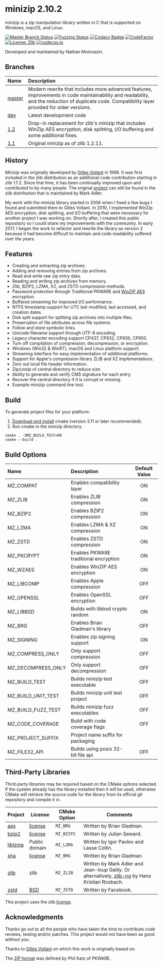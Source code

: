 # minizip 2.10.2

minizip is a zip manipulation library written in C that is supported on Windows, macOS, and Linux.

[![Master Branch Status](https://github.com/nmoinvaz/minizip/workflows/CI/badge.svg)](https://github.com/nmoinvaz/minizip/actions)
[![Fuzzing Status](https://oss-fuzz-build-logs.storage.googleapis.com/badges/minizip.svg)](https://bugs.chromium.org/p/oss-fuzz/issues/list?sort=-opened&can=1&q=proj:minizip)
[![Codacy Badge](https://api.codacy.com/project/badge/Grade/53d48ca8fec549f4a8b39cf95cba6ad6)](https://www.codacy.com/manual/nmoinvaz/minizip?utm_source=github.com&amp;utm_medium=referral&amp;utm_content=nmoinvaz/minizip&amp;utm_campaign=Badge_Grade)
[![CodeFactor](https://www.codefactor.io/repository/github/nmoinvaz/minizip/badge)](https://www.codefactor.io/repository/github/nmoinvaz/minizip)
[![License: Zlib](https://img.shields.io/badge/license-zlib-lightgrey.svg)](https://github.com/nmoinvaz/minizip/blob/master/LICENSE)
[![codecov.io](https://codecov.io/github/nmoinvaz/minizip/coverage.svg?branch=dev)](https://codecov.io/github/nmoinvaz/minizip/)

Developed and maintained by Nathan Moinvaziri.

## Branches

|Name|Description|
|:-|:-|
|[master](https://github.com/nmoinvaz/minizip/tree/master)|Modern rewrite that includes more advanced features, improvements in code maintainability and readability, and the reduction of duplicate code. Compatibility layer provided for older versions.|
|[dev](https://github.com/nmoinvaz/minizip/tree/dev)|Latest development code|
|[1.2](https://github.com/nmoinvaz/minizip/tree/1.2)|Drop-in replacement for zlib's minizip that includes WinZip AES encryption, disk splitting, I/O buffering and some additional fixes.|
|[1.1](https://github.com/nmoinvaz/minizip/tree/1.1)|Original minizip as of zlib 1.2.11.|

## History

Minizip was originally developed by [Gilles Vollant](https://www.winimage.com/zLibDll/minizip.html) in 1998. It was first included in the zlib distribution as an additional code contribution starting in zlib 1.1.2. Since that time, it has been continually improved upon and contributed to by many people. The original [project](https://github.com/madler/zlib/tree/master/contrib/minizip) can still be found in the zlib distribution that is maintained by Mark Adler.

My work with the minizip library started in 2006 when I fixed a few bugs I found and submitted them to
Gilles Vollant. In 2010, I implemented WinZip AES encryption, disk splitting, and
I/O buffering that were necessary for another project I was working on. Shortly after, I created this public repository
so I could share my improvements with the community. In early 2017, I began the work to refactor and rewrite
the library as version 2 because it had become difficult to maintain and code readability suffered over the years.

## Features

+ Creating and extracting zip archives.
+ Adding and removing entries from zip archives.
+ Read and write raw zip entry data.
+ Reading and writing zip archives from memory.
+ Zlib, BZIP2, LZMA, XZ, and ZSTD compression methods.
+ Password protection through Traditional PKWARE and [WinZIP AES](https://www.winzip.com/aes_info.htm) encryption.
+ Buffered streaming for improved I/O performance.
+ NTFS timestamp support for UTC last modified, last accessed, and creation dates.
+ Disk split support for splitting zip archives into multiple files.
+ Preservation of file attributes across file systems.
+ Follow and store symbolic links.
+ Unicode filename support through UTF-8 encoding.
+ Legacy character encoding support CP437, CP932, CP936, CP950.
+ Turn off compilation of compression, decompression, or encryption.
+ Windows (Win32 & WinRT), macOS and Linux platform support.
+ Streaming interface for easy implementation of additional platforms.
+ Support for Apple's compression library ZLIB and XZ implementations.
+ Zero out local file header information.
+ Zip/unzip of central directory to reduce size.
+ Ability to generate and verify CMS signature for each entry.
+ Recover the central directory if it is corrupt or missing.
+ Example minizip command line tool.

## Build

To generate project files for your platform:

1. [Download and install](https://cmake.org/install/) cmake (version 3.11 or later recommended).
2. Run cmake in the minizip directory.

```
cmake . -DMZ_BUILD_TEST=ON
cmake --build .
```

## Build Options

| Name               | Description                           | Default Value |
|:-------------------|:--------------------------------------|:-------------:|
| MZ_COMPAT          | Enables compatibility layer           |      ON       |
| MZ_ZLIB            | Enables ZLIB compression              |      ON       |
| MZ_BZIP2           | Enables BZIP2 compression             |      ON       |
| MZ_LZMA            | Enables LZMA & XZ compression         |      ON       |
| MZ_ZSTD            | Enables ZSTD compression              |      ON       |
| MZ_PKCRYPT         | Enables PKWARE traditional encryption |      ON       |
| MZ_WZAES           | Enables WinZIP AES encryption         |      ON       |
| MZ_LIBCOMP         | Enables Apple compression             |      OFF      |
| MZ_OPENSSL         | Enables OpenSSL encryption            |      OFF      |
| MZ_LIBBSD          | Builds with libbsd crypto random      |      ON       |
| MZ_BRG             | Enables Brian Gladman's library       |      OFF      |
| MZ_SIGNING         | Enables zip signing support           |      ON       |
| MZ_COMPRESS_ONLY   | Only support compression              |      OFF      |
| MZ_DECOMPRESS_ONLY | Only support decompression            |      OFF      |
| MZ_BUILD_TEST      | Builds minizip test executable        |      OFF      |
| MZ_BUILD_UNIT_TEST | Builds minizip unit test project      |      OFF      |
| MZ_BUILD_FUZZ_TEST | Builds minizip fuzz executables       |      OFF      |
| MZ_CODE_COVERAGE   | Build with code coverage flags        |      OFF      |
| MZ_PROJECT_SUFFIX  | Project name suffix for packaging     |               |
| MZ_FILE32_API      | Builds using posix 32-bit file api    |      OFF      |

## Third-Party Libraries

Third-party libraries may be required based on the CMake options selected. If the system already has the library
installed then it will be used, otherwise CMake will retrieve the source code for the library from its official git repository and compile it in.

|Project|License|CMake Option|Comments|
|-|-|-|-|
|[aes](https://github.com/BrianGladman/aes)|[license](https://github.com/BrianGladman/aes/blob/master/license.txt)|`MZ_BRG`|Written by Brian Gladman.|
[bzip2](https://www.sourceware.org/bzip2/)|[license](https://github.com/nmoinvaz/minizip/blob/dev/lib/bzip2/LICENSE)|`MZ_BZIP2`|Written by Julian Seward.|
|[liblzma](https://tukaani.org/xz/)|Public domain|`MZ_LZMA`|Written by Igor Pavlov and Lasse Collin.|
|[sha](https://github.com/BrianGladman/sha)|[license](https://github.com/BrianGladman/aes/blob/master/license.txt)|`MZ_BRG`|Written by Brian Gladman.|
|[zlib](https://zlib.net/)|zlib|`MZ_ZLIB`|Written by Mark Adler and Jean-loup Gailly. Or alternatively, [zlib-ng](https://github.com/Dead2/zlib-ng) by Hans Kristian Rosbach.|
|[zstd](https://github.com/facebook/zstd)|[BSD](https://github.com/facebook/zstd/blob/dev/LICENSE)|`MZ_ZSTD`|Written by Facebook.|

This project uses the zlib [license](LICENSE).

## Acknowledgments

Thanks go out to all the people who have taken the time to contribute code reviews, testing and/or patches. This project would not have been as good without you.

Thanks to [Gilles Vollant](https://www.winimage.com/zLibDll/minizip.html) on which this work is originally based on.

The [ZIP format](https://github.com/nmoinvaz/minizip/blob/master/doc/zip/appnote.txt) was defined by Phil Katz of PKWARE.
